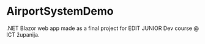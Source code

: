 # AirportSystemDemo
.NET Blazor web app made as a final project for EDIT JUNIOR Dev course @ ICT županija.
